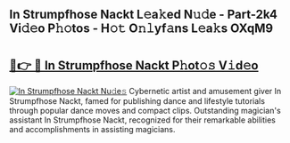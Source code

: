 ## In Strumpfhose Nackt L𝚎a𝚔ed N𝚞𝚍e - Part-2k4 Vi𝚍𝚎o P𝚑𝚘tos - H𝚘𝚝 O𝚗𝚕yf𝚊ns L𝚎a𝚔s OXqM9

# <h2><a href="http://kf7u20f.oniu.top/?m=In+Strumpfhose+Nackt">🔗👉 🔴 In Strumpfhose Nackt P𝚑ot𝚘𝚜 V𝚒d𝚎o</a></h2>

[![In Strumpfhose Nackt Nu𝚍e𝚜](https://i.imgur.com/0qMVB7G.gif)](http://kf7u20f.oniu.top/?m=In+Strumpfhose+Nackt)
Cybernetic artist and amusement giver In Strumpfhose Nackt, famed for publishing dance and lifestyle tutorials through popular dance moves and compact clips. Outstanding magician's assistant In Strumpfhose Nackt, recognized for their remarkable abilities and accomplishments in assisting magicians.  
